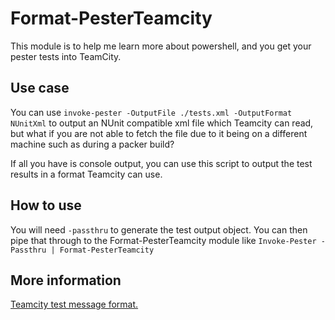 # Format-PesterTeamcity

This module is to help me learn more about powershell, and you get your pester tests into TeamCity.

## Use case

You can use `invoke-pester -OutputFile ./tests.xml -OutputFormat NUnitXml` to output an NUnit compatible xml file which Teamcity can read, but what if you are not able to fetch the file due to it being on a different machine such as during a packer build?

If all you have is console output, you can use this script to output the test results in a format Teamcity can use.

## How to use

You will need `-passthru` to generate the test output object.
You can then pipe that through to the Format-PesterTeamcity module like `Invoke-Pester -Passthru | Format-PesterTeamcity`

## More information

[Teamcity test message format.](https://confluence.jetbrains.com/display/TCD18/Build+Script+Interaction+with+TeamCity)
